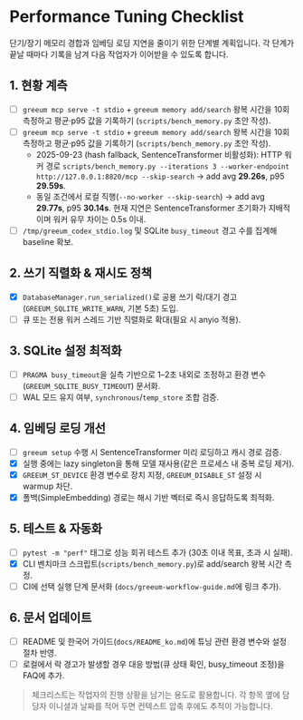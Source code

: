 # Performance Tuning Checklist

단기/장기 메모리 경합과 임베딩 로딩 지연을 줄이기 위한 단계별 계획입니다. 각 단계가 끝날 때마다 기록을 남겨 다음 작업자가 이어받을 수 있도록 합니다.

## 1. 현황 계측
- [ ] `greeum mcp serve -t stdio` + `greeum memory add/search` 왕복 시간을 10회 측정하고 평균·p95 값을 기록하기 (`scripts/bench_memory.py` 초안 작성).
- [ ] `greeum mcp serve -t stdio` + `greeum memory add/search` 왕복 시간을 10회 측정하고 평균·p95 값을 기록하기 (`scripts/bench_memory.py` 초안 작성).
  - 2025-09-23 (hash fallback, SentenceTransformer 비활성화): HTTP 워커 경로 `scripts/bench_memory.py --iterations 3 --worker-endpoint http://127.0.0.1:8820/mcp --skip-search` → add avg **29.26s**, p95 **29.59s**.
  - 동일 조건에서 로컬 직행(`--no-worker --skip-search`) → add avg **29.77s**, p95 **30.14s**. 현재 지연은 SentenceTransformer 초기화가 지배적이며 워커 유무 차이는 0.5s 이내.
- [ ] `/tmp/greeum_codex_stdio.log` 및 SQLite `busy_timeout` 경고 수를 집계해 baseline 확보.

## 2. 쓰기 직렬화 & 재시도 정책
- [x] `DatabaseManager.run_serialized()`로 공용 쓰기 락/대기 경고(`GREEUM_SQLITE_WRITE_WARN`, 기본 5초) 도입.
- [ ] 큐 또는 전용 워커 스레드 기반 직렬화로 확대(필요 시 anyio 적용).

## 3. SQLite 설정 최적화
- [ ] `PRAGMA busy_timeout`을 실측 기반으로 1–2초 내외로 조정하고 환경 변수(`GREEUM_SQLITE_BUSY_TIMEOUT`) 문서화.
- [ ] WAL 모드 유지 여부, `synchronous`/`temp_store` 조합 검증.

## 4. 임베딩 로딩 개선
- [ ] `greeum setup` 수행 시 SentenceTransformer 미리 로딩하고 캐시 경로 검증.
- [x] 실행 중에는 lazy singleton을 통해 모델 재사용(같은 프로세스 내 중복 로딩 제거).
- [x] `GREEUM_ST_DEVICE` 환경 변수로 장치 지정, `GREEUM_DISABLE_ST` 설정 시 warmup 차단.
- [x] 폴백(SimpleEmbedding) 경로는 해시 기반 벡터로 즉시 응답하도록 최적화.

## 5. 테스트 & 자동화
- [ ] `pytest -m "perf"` 태그로 성능 회귀 테스트 추가 (30초 이내 목표, 초과 시 실패).
- [x] CLI 벤치마크 스크립트(`scripts/bench_memory.py`)로 add/search 왕복 시간 측정.
- [ ] CI에 선택 실행 단계 문서화 (`docs/greeum-workflow-guide.md`에 링크 추가).

## 6. 문서 업데이트
- [ ] README 및 한국어 가이드(`docs/README_ko.md`)에 튜닝 관련 환경 변수와 설정 절차 반영.
- [ ] 로컬에서 락 경고가 발생할 경우 대응 방법(큐 상태 확인, busy_timeout 조정)을 FAQ에 추가.

> 체크리스트는 작업자의 진행 상황을 남기는 용도로 활용합니다. 각 항목 옆에 담당자 이니셜과 날짜를 적어 두면 컨텍스트 압축 후에도 추적이 가능합니다.
